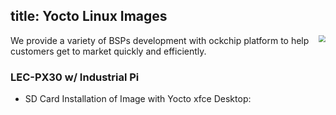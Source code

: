 title: Yocto Linux Images
---

<img align="right" src="https://www.phytec.eu/fileadmin/_processed_/csm_yocto_project_eebe407216.png" style="zoom: 67%;" />We provide a  variety of BSPs development with ockchip platform to help customers get to market quickly and efficiently.



### **LEC-PX30 w/ Industrial Pi** 


* SD Card Installation of Image with Yocto xfce Desktop:

  





​    

​     

